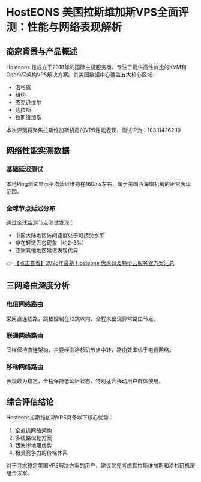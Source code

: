# HostEONS 美国拉斯维加斯VPS全面评测：性能与网络表现解析

## 商家背景与产品概述
Hosteons 是成立于2018年的国际主机服务商，专注于提供高性价比的KVM和OpenVZ架构VPS解决方案。其美国数据中心覆盖五大核心区域：
- 洛杉矶
- 纽约
- 杰克逊维尔  
- 达拉斯
- 拉斯维加斯

本次评测将聚焦拉斯维加斯机房的VPS性能表现，测试IP为：103.114.162.10

## 网络性能实测数据
### 基础延迟测试
本地Ping测试显示平均延迟维持在160ms左右，属于美国西海岸机房的正常表现范围。

### 全球节点延迟分布
通过全球监测节点测试发现：
- 中国大陆地区访问速度处于可接受水平
- 存在轻微丢包现象（约2-3%）
- 亚洲其他地区延迟表现优异

👉 [【点击查看】2025年最新 Hosteons 优惠码及特价云服务器方案汇总](https://bit.ly/hosteons)

## 三网路由深度分析
### 电信网络路由
采用直连线路，跳数控制在12跳以内，全程未出现异常路由节点。

### 联通网络路由
同样保持直连架构，主要经由洛杉矶节点中转，路由效率优于电信网络。

### 移动网络路由
表现最为稳定，全程保持低延迟状态，特别适合移动用户群体使用。

## 综合评估结论
Hosteons拉斯维加斯VPS具备以下核心优势：
1. 全直连网络架构
2. 多线路优化方案
3. 西海岸地理优势
4. 极具竞争力的价格体系

对于寻求稳定美国VPS解决方案的用户，建议优先考虑其拉斯维加斯和洛杉矶机房组合方案。